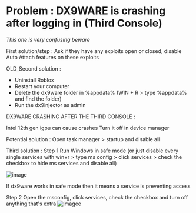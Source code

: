# Problem : DX9WARE is crashing after logging in (Third Console)
*This one is very confusing beware*

First solution/step : Ask if they have any exploits open or closed, disable Auto Attach features on these exploits

OLD_Second solution :
- Uninstall Roblox
- Restart your computer
- Delete the dx9ware folder in %appdata% (WIN + R > type %appdata% and find the folder)
- Run the dx9injector as admin

DX9WARE CRASHING AFTER THE THIRD CONSOLE :

Intel 12th gen igpu can cause crashes
Turn it off in device manager

Potential solution : Open task manager > startup and disable all

Third solution : 
Step 1 Run Windows in safe mode (or just disable every single services with win+r > type ms config > click services > check the checkbox to hide ms services and disable all)





![image](https://media.discordapp.net/attachments/978414678772420618/979350289536655380/unknown.png)

If dx9ware works in safe mode then it means a service is preventing access


Step 2 Open the msconfig, click services, check the checkbox and turn off anything that's extra ![imagee](https://media.discordapp.net/attachments/962288062103162952/985206096379674684/unknown.png)
